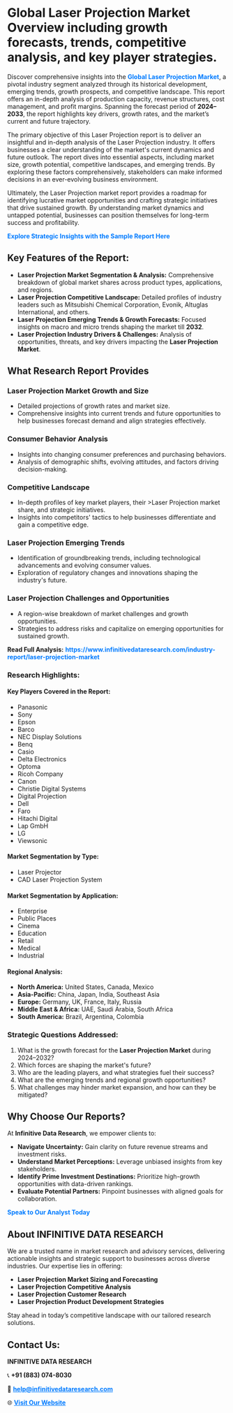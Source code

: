 <h1>Global Laser Projection Market Overview including growth forecasts, trends, competitive analysis, and key player strategies.</h1>
<p>
Discover comprehensive insights into the 
<a href="https://www.infinitivedataresearch.com/industry-report/laser-projection-market" rel="dofollow" style="color: #007BFF; text-decoration: none;"><strong>Global Laser Projection Market</strong></a>, a pivotal industry segment analyzed through its historical development, emerging trends, growth prospects, and competitive landscape. This report offers an in-depth analysis of production capacity, revenue structures, cost management, and profit margins. Spanning the forecast period of <strong>2024–2033</strong>, the report highlights key drivers, growth rates, and the market’s current and future trajectory.
</p>
<p>
The primary objective of this Laser Projection report is to deliver an insightful and in-depth analysis of the Laser Projection industry. It offers businesses a clear understanding of the market's current dynamics and future outlook. The report dives into essential aspects, including market size, growth potential, competitive landscapes, and emerging trends. By exploring these factors comprehensively, stakeholders can make informed decisions in an ever-evolving business environment.
</p>
<p>
Ultimately, the Laser Projection market report provides a roadmap for identifying lucrative market opportunities and crafting strategic initiatives that drive sustained growth. By understanding market dynamics and untapped potential, businesses can position themselves for long-term success and profitability.
</p>
<p>
<a href="https://www.infinitivedataresearch.com/request-sample/reportId=106181" style="color: #007BFF; text-decoration: none;"><strong>Explore Strategic Insights with the Sample Report Here</strong></a>
</p>

<h2>Key Features of the Report:</h2>
<ul>
<li><strong>Laser Projection Market Segmentation & Analysis:</strong> Comprehensive breakdown of global market shares across product types, applications, and regions.</li>
<li><strong>Laser Projection Competitive Landscape:</strong> Detailed profiles of industry leaders such as Mitsubishi Chemical Corporation, Evonik, Altuglas International, and others.</li>
<li><strong>Laser Projection Emerging Trends & Growth Forecasts:</strong> Focused insights on macro and micro trends shaping the market till <strong>2032</strong>.</li>
<li><strong>Laser Projection Industry Drivers & Challenges:</strong> Analysis of opportunities, threats, and key drivers impacting the <strong>Laser Projection Market</strong>.</li>
</ul>

<h2>What Research Report Provides</h2>
<h3>Laser Projection Market Growth and Size</h3>
<ul>
<li>Detailed projections of growth rates and market size.</li>
<li>Comprehensive insights into current trends and future opportunities to help businesses forecast demand and align strategies effectively.</li>
</ul>

<h3>Consumer Behavior Analysis</h3>
<ul>
<li>Insights into changing consumer preferences and purchasing behaviors.</li>
<li>Analysis of demographic shifts, evolving attitudes, and factors driving decision-making.</li>
</ul>

<h3>Competitive Landscape</h3>
<ul>
<li>In-depth profiles of key market players, their >Laser Projection market share, and strategic initiatives.</li>
<li>Insights into competitors' tactics to help businesses differentiate and gain a competitive edge.</li>
</ul>

<h3>Laser Projection Emerging Trends</h3>
<ul>
<li>Identification of groundbreaking trends, including technological advancements and evolving consumer values.</li>
<li>Exploration of regulatory changes and innovations shaping the industry's future.</li>
</ul>

<h3>Laser Projection Challenges and Opportunities</h3>
<ul>
<li>A region-wise breakdown of market challenges and growth opportunities.</li>
<li>Strategies to address risks and capitalize on emerging opportunities for sustained growth.</li>
</ul>
<p><strong>Read Full Analysis:</strong> <a href="https://www.infinitivedataresearch.com/industry-report/laser-projection-market" rel="dofollow" style="color: #007BFF; text-decoration: none;"><strong>https://www.infinitivedataresearch.com/industry-report/laser-projection-market</strong></a></p>
<h3>Research Highlights:</h3>
<h4>Key Players Covered in the Report:</h4>
<ul><li>Panasonic</li><li>Sony</li><li>Epson</li><li>Barco</li><li>NEC Display Solutions</li><li>Benq</li><li>Casio</li><li>Delta Electronics</li><li>Optoma</li><li>Ricoh Company</li><li>Canon</li><li>Christie Digital Systems</li><li>Digital Projection</li><li>Dell</li><li>Faro</li><li>Hitachi Digital</li><li>Lap GmbH</li><li>LG</li><li>Viewsonic</li></ul>
<h4>Market Segmentation by Type:</h4>
<ul><li>Laser Projector</li><li>CAD Laser Projection System</li></ul>
<h4>Market Segmentation by Application:</h4>
<ul><li>Enterprise</li><li>Public Places</li><li>Cinema</li><li>Education</li><li>Retail</li><li>Medical</li><li>Industrial</li></ul>

<h4>Regional Analysis:</h4>
<ul>
<li><strong>North America:</strong> United States, Canada, Mexico</li>
<li><strong>Asia-Pacific:</strong> China, Japan, India, Southeast Asia</li>
<li><strong>Europe:</strong> Germany, UK, France, Italy, Russia</li>
<li><strong>Middle East & Africa:</strong> UAE, Saudi Arabia, South Africa</li>
<li><strong>South America:</strong> Brazil, Argentina, Colombia</li>
</ul>

<h3>Strategic Questions Addressed:</h3>
<ol>
<li>What is the growth forecast for the <strong>Laser Projection Market</strong> during 2024–2032?</li>
<li>Which forces are shaping the market's future?</li>
<li>Who are the leading players, and what strategies fuel their success?</li>
<li>What are the emerging trends and regional growth opportunities?</li>
<li>What challenges may hinder market expansion, and how can they be mitigated?</li>
</ol>

<h2>Why Choose Our Reports?</h2>
<p>At <strong>Infinitive Data Research</strong>, we empower clients to:</p>
<ul>
<li><strong>Navigate Uncertainty:</strong> Gain clarity on future revenue streams and investment risks.</li>
<li><strong>Understand Market Perceptions:</strong> Leverage unbiased insights from key stakeholders.</li>
<li><strong>Identify Prime Investment Destinations:</strong> Prioritize high-growth opportunities with data-driven rankings.</li>
<li><strong>Evaluate Potential Partners:</strong> Pinpoint businesses with aligned goals for collaboration.</li>
</ul>
<p><a href="https://www.infinitivedataresearch.com/industry-report/laser-projection-market" rel="dofollow" style="color: #007BFF; text-decoration: none;"><strong>Speak to Our Analyst Today</strong></a></p>

<h2>About INFINITIVE DATA RESEARCH</h2>
<p>We are a trusted name in market research and advisory services, delivering actionable insights and strategic support to businesses across diverse industries. Our expertise lies in offering:</p>
<ul>
<li><strong>Laser Projection Market Sizing and Forecasting</strong></li>
<li><strong>Laser Projection Competitive Analysis</strong></li>
<li><strong>Laser Projection Customer Research</strong></li>
<li><strong>Laser Projection Product Development Strategies</strong></li>
</ul>
<p>Stay ahead in today’s competitive landscape with our tailored research solutions.</p>

<h2>Contact Us:</h2>
<p><strong>INFINITIVE DATA RESEARCH</strong></p>
<p>📞 <strong>+91 (883) 074-8030</strong></p>
<p>📧 <strong><a href="mailto:help@infinitivedataresearch.com" style="color: #007BFF;">help@infinitivedataresearch.com</a></strong></p>
<p>🌐 <strong><a href="https://www.infinitivedataresearch.com" rel="dofollow" style="color: #007BFF;">Visit Our Website</a></strong></p>